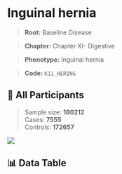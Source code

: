 # Inguinal hernia

> **Root:** Baseline Disease  

> **Chapter:** Chapter XI- Digestive  

> **Phenotype:** Inguinal hernia  

> **Code:** `K11_HERING`

## 🧪 All Participants  
> Sample size: **180212**  
> Cases: **7555**  
> Controls: **172657**
<img src="/Sensitive/Figures/ALL/Incidence/K11_HERING.png"/>

## 📊 Data Table
<CsvTableMRF src="/Sensitive/Data/ALL/Incidence/COX_K11_HERING.csv"/>

